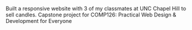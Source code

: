 
Built a responsive website with 3 of my classmates at UNC Chapel Hill to sell candles. Capstone project for COMP126: Practical Web Design & Development for Everyone 
